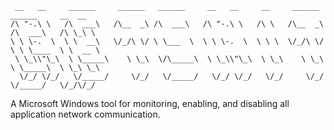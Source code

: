 ```
 __   __     ______     ______   ______     __   __     __     ______   ______     __  __    
/\ "-.\ \   /\  ___\   /\__  _\ /\  ___\   /\ "-.\ \   /\ \   /\__  _\ /\  ___\   /\ \_\ \   
\ \ \-.  \  \ \  __\   \/_/\ \/ \ \___  \  \ \ \-.  \  \ \ \  \/_/\ \/ \ \ \____  \ \  __ \  
 \ \_\\"\_\  \ \_____\    \ \_\  \/\_____\  \ \_\\"\_\  \ \_\    \ \_\  \ \_____\  \ \_\ \_\ 
  \/_/ \/_/   \/_____/     \/_/   \/_____/   \/_/ \/_/   \/_/     \/_/   \/_____/   \/_/\/_/ 
```

A Microsoft Windows tool for monitoring, enabling, and disabling all application network communication.

